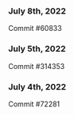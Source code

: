 ### July 8th, 2022

Commit #60833

### July 5th, 2022

Commit #314353


### July 4th, 2022

Commit #72281
